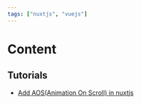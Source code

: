 ```yaml
---
tags: ["nuxtjs", "vuejs"]
---
```


# Content

<TagLinks />


## Tutorials
- [Add AOS(Animation On Scroll) in nuxtjs](https://www.yasminzy.com/nuxt/aos.html)